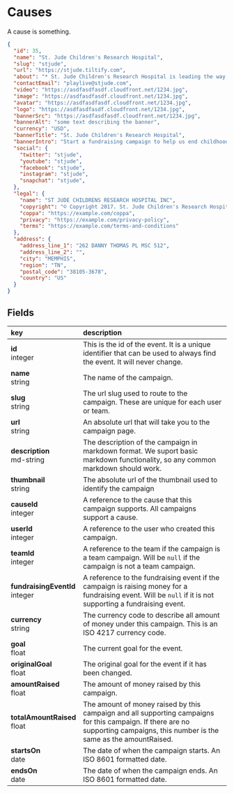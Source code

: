 # Causes

A cause is something.

```json
{
  "id": 35,
  "name": "St. Jude Children's Research Hospital",
  "slug": "stjude",
  "url": "https://stjude.tiltify.com",
  "about": "* St. Jude Children's Research Hospital is leading the way the\nworld understands, treats and defeats childhood cancer and other\nlife-threatening diseases.  \n* Your support helps ensure that families never receive a bill\nfrom St. Jude for treatment, travel, housing or food -- because all a family\nshould worry about is helping their child live.  \n* St. Jude has helped push the childhood cancer survival rate\nfrom less than 20% when we opened to 80% today. We won't stop until no child\ndies from cancer.",
  "contactEmail": "playlive@stjude.com",
  "video": "https://asdfasdfasdf.cloudfront.net/1234.jpg",
  "image": "https://asdfasdfasdf.cloudfront.net/1234.jpg",
  "avatar": "https://asdfasdfasdf.cloudfront.net/1234.jpg",
  "logo": "https://asdfasdfasdf.cloudfront.net/1234.jpg",
  "bannerSrc": "https://asdfasdfasdf.cloudfront.net/1234.jpg",
  "bannerAlt": "some text describing the banner",
  "currency": "USD",
  "bannerTitle": "St. Jude Children's Research Hospital",
  "bannerIntro": "Start a fundraising campaign to help us end childhood cancer.",
  "social": {
    "twitter": "stjude",
    "youtube": "stjude",
    "facebook": "stjude",
    "instagram": "stjude",
    "snapchat": "stjude",
  },
  "legal": {
    "name": "ST JUDE CHILDRENS RESEARCH HOSPITAL INC",
    "copyright": "© Copyright 2017. St. Jude Children's Research Hospital, a not-for-profit, section 501 (c)(3) corporation.",
    "coppa": "https://example.com/coppa",
    "privacy": "https://example.com/privacy-policy",
    "terms": "https://example.com/terms-and-conditions"
  },
  "address": {
    "address_line_1": "262 DANNY THOMAS PL MSC 512",
    "address_line_2": "",
    "city": "MEMPHIS",
    "region": "TN",
    "postal_code": "38105-3678",
    "country": "US"
  }
}
```

## Fields

|key|description|
|:---|:---|
|**id**<br>integer| This is the id of the event. It is a unique identifier that can be used to always find the event. It will never change.
|**name**<br>string| The name of the campaign.
|**slug**<br>string| The url slug used to route to the campaign. These are unique for each user or team.
|**url**<br>string| An absolute url that will take you to the campaign page.
|**description**<br>md-string| The description of the campaign in markdown format. We suport basic markdown functionality, so any common markdown should work.
|**thumbnail**<br>string| The absolute url of the thumbnail used to identify the campaign
|**causeId**<br>integer| A reference to the cause that this campaign supports. All campaigns support a cause.
|**userId**<br>integer| A reference to the user who created this campaign.
|**teamId**<br>integer| A reference to the team if the campaign is a team campaign. Will be `null` if the campaign is not a team campaign.
|**fundraisingEventId**<br>integer| A reference to the fundraising event if the campaign is raising money for a fundraising event. Will be `null` if it is not supporting a fundraising event.
|**currency**<br>string| The currency code to describe all amount of money under this campaign. This is an ISO 4217 currency code.
|**goal**<br>float| The current goal for the event.
|**originalGoal**<br>float| The original goal for the event if it has been changed.
|**amountRaised**<br>float| The amount of money raised by this campaign.
|**totalAmountRaised**<br>float| The amount of money raised by this campaign and all supporting campaigns for this campaign. If there are no supporting campaigns, this number is the same as the amountRaised.
|**startsOn**<br>date| The date of when the campaign starts. An ISO 8601 formatted date.
|**endsOn**<br>date| The date of when the campaign ends. An ISO 8601 formatted date.
